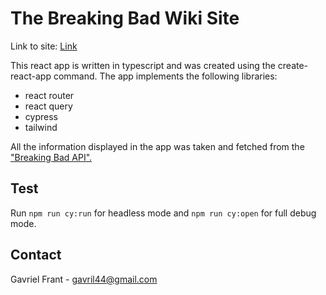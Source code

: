 # The Breaking Bad Wiki Site

Link to site: [Link](http://gavri-peer39-front.s3-website.eu-central-1.amazonaws.com/)

This react app is written in typescript and was created using the create-react-app command. The app implements the following libraries:

- react router
- react query
- cypress
- tailwind

All the information displayed in the app was taken and fetched from the ["Breaking Bad API".](https://breakingbadapi.com/documentation)

## Test

Run `npm run cy:run` for headless mode and `npm run cy:open` for full debug mode.

## Contact

Gavriel Frant - gavril44@gmail.com
